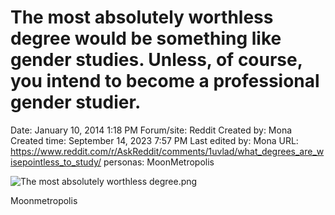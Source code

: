 # The most absolutely worthless degree would be something like gender studies. Unless, of course, you intend to become a professional gender studier.

Date: January 10, 2014 1:18 PM
Forum/site: Reddit
Created by: Mona
Created time: September 14, 2023 7:57 PM
Last edited by: Mona
URL: https://www.reddit.com/r/AskReddit/comments/1uvlad/what_degrees_are_wisepointless_to_study/
personas: MoonMetropolis

![The most absolutely worthless degree.png](The%20most%20absolutely%20worthless%20degree%20would%20be%20some%20a99b0e4402e44265aa58ea700f4e17cf/The_most_absolutely_worthless_degree.png)

Moonmetropolis